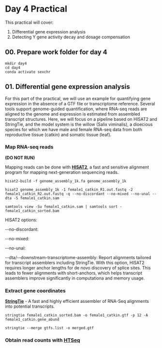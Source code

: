 # Day 4 Practical

This practical will cover:

1. Differential gene expression analysis
2. Detecting Y gene activity decay and dosage compensation

## 00. Prepare work folder for day 4

```
mkdir day4
cd day4
conda activate sexchr
```

## 01. Differential gene expression analysis

For this part of the practical, we will use an example for quantifying gene expression in the absence of a GTF file or transcriptome reference. Several tools support genome-guided quantification, where RNA-seq reads are aligned to the genome and expression is estimated from assembled transcript structures. Here, we will focus on a pipeline based on HISAT2 and StringTie, and the model system is the willow (Salix viminalis), a dioecious species for which we have male and female RNA-seq data from both reproductive tissue (catkin) and somatic tissue (leaf).

### Map RNA-seq reads

**(DO NOT RUN)**

Mapping reads can be done with **[HISAT2](https://daehwankimlab.github.io/hisat2/)**, a fast and sensitive alignment program for mapping next-generation sequencing reads. 

```
hisat2-build -f genome_assembly_1k.fa genome_assembly_1k

hisat2 genome_assembly_1k -1 female1_catkin_R1.out.fastq -2 female1_catkin_R2.out.fastq -q --no-discordant --no-mixed --no-unal --dta -S female1_catkin.sam

samtools view -Su female1_catkin.sam | samtools sort - female1_catkin_sorted.bam
```

HISAT2 options:

--no-discordant: 

--no-mixed:

--no-unal:

--dta/--downstream-transcriptome-assembly: Report alignments tailored for transcript assemblers including StringTie. With this option, HISAT2 requires longer anchor lengths for de novo discovery of splice sites. This leads to fewer alignments with short-anchors, which helps transcript assemblers improve significantly in computationa and memory usage.

### Extract gene coordinates

**[StringTie](https://ccb.jhu.edu/software/stringtie/index.shtml)** - A fast and highly efficient assembler of RNA-Seq alignments into potential transcripts. 

```
stringtie female1_catkin_sorted.bam -o female1_catkin.gtf -p 12 -A female1_catkin.gene_abund
```

```
stringtie --merge gtfs.list -o merged.gtf
```

### Obtain read counts with **[HTSeq]([http://www-huber.embl.de/users/anders/HTSeq/doc/count.html](https://htseq.readthedocs.io/en/release_0.11.1/count.html))**






